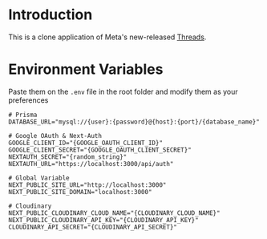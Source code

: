 # Introduction

This is a clone application of Meta's new-released [Threads](https://www.threads.net/).

# Environment Variables

Paste them on the `.env` file in the root folder and modify them as your preferences

```
# Prisma
DATABASE_URL="mysql://{user}:{password}@{host}:{port}/{database_name}"

# Google OAuth & Next-Auth
GOOGLE_CLIENT_ID="{GOOGLE_OAUTH_CLIENT_ID}"
GOOGLE_CLIENT_SECRET="{GOOGLE_OAUTH_CLIENT_SECRET}"
NEXTAUTH_SECRET="{random_string}"
NEXTAUTH_URL="https://localhost:3000/api/auth"

# Global Variable
NEXT_PUBLIC_SITE_URL="http://localhost:3000"
NEXT_PUBLIC_SITE_DOMAIN="localhost:3000"

# Cloudinary
NEXT_PUBLIC_CLOUDINARY_CLOUD_NAME="{CLOUDINARY_CLOUD_NAME}"
NEXT_PUBLIC_CLOUDINARY_API_KEY="{CLOUDINARY_API_KEY}"
CLOUDINARY_API_SECRET="{CLOUDINARY_API_SECRET}"
```
